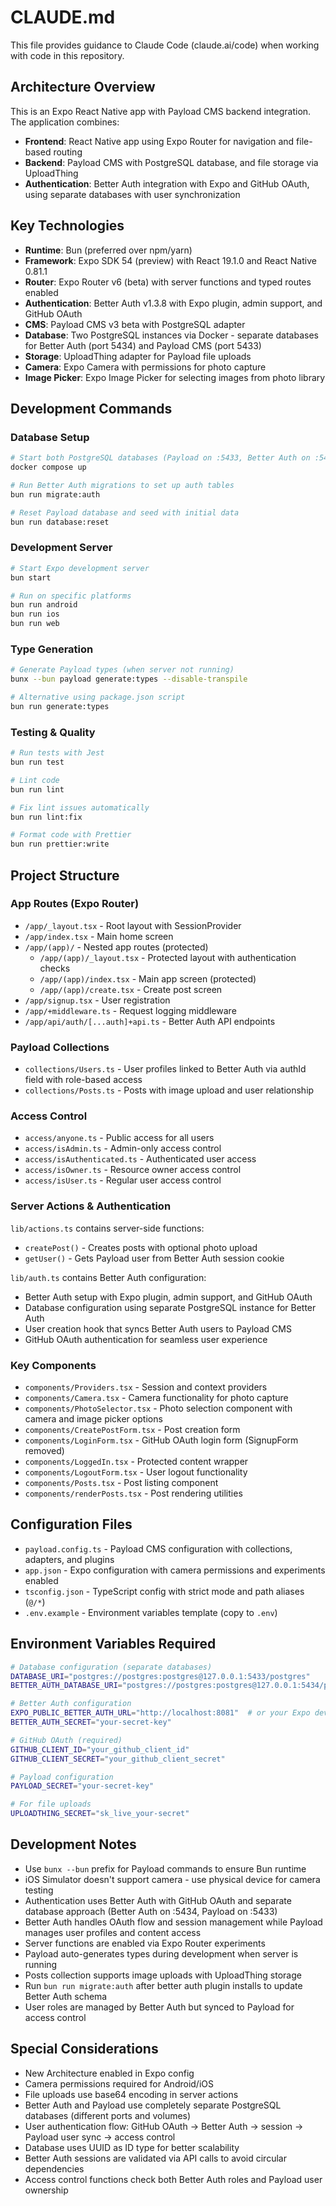 # CLAUDE.md

This file provides guidance to Claude Code (claude.ai/code) when working with code in this repository.

## Architecture Overview

This is an Expo React Native app with Payload CMS backend integration. The application combines:

- **Frontend**: React Native app using Expo Router for navigation and file-based routing
- **Backend**: Payload CMS with PostgreSQL database, and file storage via UploadThing
- **Authentication**: Better Auth integration with Expo and GitHub OAuth, using separate databases with user synchronization

## Key Technologies

- **Runtime**: Bun (preferred over npm/yarn)
- **Framework**: Expo SDK 54 (preview) with React 19.1.0 and React Native 0.81.1
- **Router**: Expo Router v6 (beta) with server functions and typed routes enabled
- **Authentication**: Better Auth v1.3.8 with Expo plugin, admin support, and GitHub OAuth
- **CMS**: Payload CMS v3 beta with PostgreSQL adapter
- **Database**: Two PostgreSQL instances via Docker - separate databases for Better Auth (port 5434) and Payload CMS (port 5433)
- **Storage**: UploadThing adapter for Payload file uploads
- **Camera**: Expo Camera with permissions for photo capture
- **Image Picker**: Expo Image Picker for selecting images from photo library

## Development Commands

### Database Setup

```bash
# Start both PostgreSQL databases (Payload on :5433, Better Auth on :5434)
docker compose up

# Run Better Auth migrations to set up auth tables
bun run migrate:auth

# Reset Payload database and seed with initial data
bun run database:reset
```

### Development Server

```bash
# Start Expo development server
bun start

# Run on specific platforms
bun run android
bun run ios
bun run web
```

### Type Generation

```bash
# Generate Payload types (when server not running)
bunx --bun payload generate:types --disable-transpile

# Alternative using package.json script
bun run generate:types
```

### Testing & Quality

```bash
# Run tests with Jest
bun run test

# Lint code
bun run lint

# Fix lint issues automatically
bun run lint:fix

# Format code with Prettier
bun run prettier:write
```

## Project Structure

### App Routes (Expo Router)

- `/app/_layout.tsx` - Root layout with SessionProvider
- `/app/index.tsx` - Main home screen
- `/app/(app)/` - Nested app routes (protected)
  - `/app/(app)/_layout.tsx` - Protected layout with authentication checks
  - `/app/(app)/index.tsx` - Main app screen (protected)
  - `/app/(app)/create.tsx` - Create post screen
- `/app/signup.tsx` - User registration
- `/app/+middleware.ts` - Request logging middleware
- `/app/api/auth/[...auth]+api.ts` - Better Auth API endpoints

### Payload Collections

- `collections/Users.ts` - User profiles linked to Better Auth via authId field with role-based access
- `collections/Posts.ts` - Posts with image upload and user relationship

### Access Control

- `access/anyone.ts` - Public access for all users
- `access/isAdmin.ts` - Admin-only access control
- `access/isAuthenticated.ts` - Authenticated user access
- `access/isOwner.ts` - Resource owner access control
- `access/isUser.ts` - Regular user access control

### Server Actions & Authentication

`lib/actions.ts` contains server-side functions:

- `createPost()` - Creates posts with optional photo upload
- `getUser()` - Gets Payload user from Better Auth session cookie

`lib/auth.ts` contains Better Auth configuration:

- Better Auth setup with Expo plugin, admin support, and GitHub OAuth
- Database configuration using separate PostgreSQL instance for Better Auth
- User creation hook that syncs Better Auth users to Payload CMS
- GitHub OAuth authentication for seamless user experience

### Key Components

- `components/Providers.tsx` - Session and context providers
- `components/Camera.tsx` - Camera functionality for photo capture
- `components/PhotoSelector.tsx` - Photo selection component with camera and image picker options
- `components/CreatePostForm.tsx` - Post creation form
- `components/LoginForm.tsx` - GitHub OAuth login form (SignupForm removed)
- `components/LoggedIn.tsx` - Protected content wrapper
- `components/LogoutForm.tsx` - User logout functionality
- `components/Posts.tsx` - Post listing component
- `components/renderPosts.tsx` - Post rendering utilities

## Configuration Files

- `payload.config.ts` - Payload CMS configuration with collections, adapters, and plugins
- `app.json` - Expo configuration with camera permissions and experiments enabled
- `tsconfig.json` - TypeScript config with strict mode and path aliases (`@/*`)
- `.env.example` - Environment variables template (copy to `.env`)

## Environment Variables Required

```bash
# Database configuration (separate databases)
DATABASE_URI="postgres://postgres:postgres@127.0.0.1:5433/postgres"          # Payload CMS
BETTER_AUTH_DATABASE_URI="postgres://postgres:postgres@127.0.0.1:5434/postgres"  # Better Auth

# Better Auth configuration
EXPO_PUBLIC_BETTER_AUTH_URL="http://localhost:8081"  # or your Expo dev server URL
BETTER_AUTH_SECRET="your-secret-key"

# GitHub OAuth (required)
GITHUB_CLIENT_ID="your_github_client_id"
GITHUB_CLIENT_SECRET="your_github_client_secret"

# Payload configuration
PAYLOAD_SECRET="your-secret-key"

# For file uploads
UPLOADTHING_SECRET="sk_live_your-secret"

```

## Development Notes

- Use `bunx --bun` prefix for Payload commands to ensure Bun runtime
- iOS Simulator doesn't support camera - use physical device for camera testing
- Authentication uses Better Auth with GitHub OAuth and separate database approach (Better Auth on :5434, Payload on :5433)
- Better Auth handles OAuth flow and session management while Payload manages user profiles and content access
- Server functions are enabled via Expo Router experiments
- Payload auto-generates types during development when server is running
- Posts collection supports image uploads with UploadThing storage
- Run `bun run migrate:auth` after better auth plugin installs to update Better Auth schema
- User roles are managed by Better Auth but synced to Payload for access control

## Special Considerations

- New Architecture enabled in Expo config
- Camera permissions required for Android/iOS
- File uploads use base64 encoding in server actions
- Better Auth and Payload use completely separate PostgreSQL databases (different ports and volumes)
- User authentication flow: GitHub OAuth → Better Auth → session → Payload user sync → access control
- Database uses UUID as ID type for better scalability
- Better Auth sessions are validated via API calls to avoid circular dependencies
- Access control functions check both Better Auth roles and Payload user ownership
